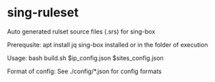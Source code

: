 # sing-ruleset
Auto generated rulset source files (.srs) for sing-box

Prerequsite:
apt install jq
sing-box installed or in the folder of execution

Usage:
bash build.sh $ip_config.json $sites_config.json

Format of config:
See ./config/*.json for config formats
